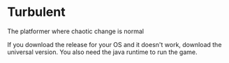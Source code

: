 # Turbulent
The platformer where chaotic change is normal

If you download the release for your OS and it doesn't work, download the universal version. You also need the java runtime to run the game.
